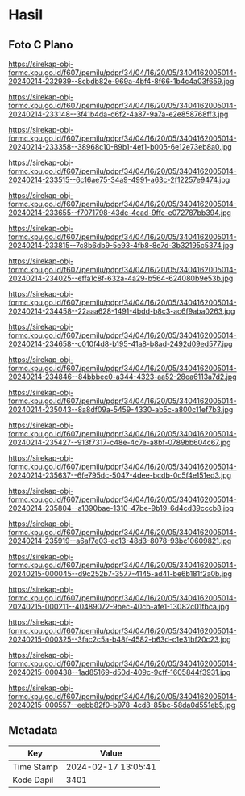 # Hasil

## Foto C Plano

https://sirekap-obj-formc.kpu.go.id/f607/pemilu/pdpr/34/04/16/20/05/3404162005014-20240214-232939--8cbdb82e-969a-4bf4-8f66-1b4c4a03f659.jpg

https://sirekap-obj-formc.kpu.go.id/f607/pemilu/pdpr/34/04/16/20/05/3404162005014-20240214-233148--3f41b4da-d6f2-4a87-9a7a-e2e858768ff3.jpg

https://sirekap-obj-formc.kpu.go.id/f607/pemilu/pdpr/34/04/16/20/05/3404162005014-20240214-233358--38968c10-89b1-4ef1-b005-6e12e73eb8a0.jpg

https://sirekap-obj-formc.kpu.go.id/f607/pemilu/pdpr/34/04/16/20/05/3404162005014-20240214-233515--6c16ae75-34a9-4991-a63c-2f12257e9474.jpg

https://sirekap-obj-formc.kpu.go.id/f607/pemilu/pdpr/34/04/16/20/05/3404162005014-20240214-233655--f7071798-43de-4cad-9ffe-e072787bb394.jpg

https://sirekap-obj-formc.kpu.go.id/f607/pemilu/pdpr/34/04/16/20/05/3404162005014-20240214-233815--7c8b6db9-5e93-4fb8-8e7d-3b32195c5374.jpg

https://sirekap-obj-formc.kpu.go.id/f607/pemilu/pdpr/34/04/16/20/05/3404162005014-20240214-234025--effa1c8f-632a-4a29-b564-624080b9e53b.jpg

https://sirekap-obj-formc.kpu.go.id/f607/pemilu/pdpr/34/04/16/20/05/3404162005014-20240214-234458--22aaa628-1491-4bdd-b8c3-ac6f9aba0263.jpg

https://sirekap-obj-formc.kpu.go.id/f607/pemilu/pdpr/34/04/16/20/05/3404162005014-20240214-234658--c010f4d8-b195-41a8-b8ad-2492d09ed577.jpg

https://sirekap-obj-formc.kpu.go.id/f607/pemilu/pdpr/34/04/16/20/05/3404162005014-20240214-234846--84bbbec0-a344-4323-aa52-28ea6113a7d2.jpg

https://sirekap-obj-formc.kpu.go.id/f607/pemilu/pdpr/34/04/16/20/05/3404162005014-20240214-235043--8a8df09a-5459-4330-ab5c-a800c11ef7b3.jpg

https://sirekap-obj-formc.kpu.go.id/f607/pemilu/pdpr/34/04/16/20/05/3404162005014-20240214-235427--913f7317-c48e-4c7e-a8bf-0789bb604c67.jpg

https://sirekap-obj-formc.kpu.go.id/f607/pemilu/pdpr/34/04/16/20/05/3404162005014-20240214-235637--6fe795dc-5047-4dee-bcdb-0c5f4e151ed3.jpg

https://sirekap-obj-formc.kpu.go.id/f607/pemilu/pdpr/34/04/16/20/05/3404162005014-20240214-235804--a1390bae-1310-47be-9b19-6d4cd39cccb8.jpg

https://sirekap-obj-formc.kpu.go.id/f607/pemilu/pdpr/34/04/16/20/05/3404162005014-20240214-235919--a6af7e03-ec13-48d3-8078-93bc10609821.jpg

https://sirekap-obj-formc.kpu.go.id/f607/pemilu/pdpr/34/04/16/20/05/3404162005014-20240215-000045--d9c252b7-3577-4145-ad41-be6b181f2a0b.jpg

https://sirekap-obj-formc.kpu.go.id/f607/pemilu/pdpr/34/04/16/20/05/3404162005014-20240215-000211--40489072-9bec-40cb-afe1-13082c01fbca.jpg

https://sirekap-obj-formc.kpu.go.id/f607/pemilu/pdpr/34/04/16/20/05/3404162005014-20240215-000325--3fac2c5a-b48f-4582-b63d-c1e31bf20c23.jpg

https://sirekap-obj-formc.kpu.go.id/f607/pemilu/pdpr/34/04/16/20/05/3404162005014-20240215-000438--1ad85169-d50d-409c-9cff-1605844f3931.jpg

https://sirekap-obj-formc.kpu.go.id/f607/pemilu/pdpr/34/04/16/20/05/3404162005014-20240215-000557--eebb82f0-b978-4cd8-85bc-58da0d551eb5.jpg


## Metadata

| Key        | Value               |
| ---------- | ------------------- |
| Time Stamp | 2024-02-17 13:05:41 |
| Kode Dapil | 3401                |



